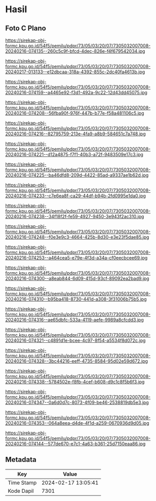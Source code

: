 # Hasil

## Foto C Plano

https://sirekap-obj-formc.kpu.go.id/54f5/pemilu/pdpr/73/05/03/20/07/7305032007008-20240216-074135--260c5c9f-bfcd-4dec-826e-f4f679542034.jpg

https://sirekap-obj-formc.kpu.go.id/54f5/pemilu/pdpr/73/05/03/20/07/7305032007008-20240217-013133--e12dbcaa-318a-4392-855c-2dc40fa4613b.jpg

https://sirekap-obj-formc.kpu.go.id/54f5/pemilu/pdpr/73/05/03/20/07/7305032007008-20240216-074159--a4465e92-f3d1-492a-9c22-12d43dd45075.jpg

https://sirekap-obj-formc.kpu.go.id/54f5/pemilu/pdpr/73/05/03/20/07/7305032007008-20240216-074208--56fba90f-976f-447b-b77e-f58a481106c5.jpg

https://sirekap-obj-formc.kpu.go.id/54f5/pemilu/pdpr/73/05/03/20/07/7305032007008-20240216-074216--82795759-213e-4fa9-a8b9-584651c7a748.jpg

https://sirekap-obj-formc.kpu.go.id/54f5/pemilu/pdpr/73/05/03/20/07/7305032007008-20240216-074221--d12a4875-f7f1-40b3-a72f-9483509e17c3.jpg

https://sirekap-obj-formc.kpu.go.id/54f5/pemilu/pdpr/73/05/03/20/07/7305032007008-20240216-074225--ba46dfd8-209d-4422-85ad-a9337ae1b62d.jpg

https://sirekap-obj-formc.kpu.go.id/54f5/pemilu/pdpr/73/05/03/20/07/7305032007008-20240216-074233--c7e6ea8f-ca29-44df-b94b-2fd0995e1da0.jpg

https://sirekap-obj-formc.kpu.go.id/54f5/pemilu/pdpr/73/05/03/20/07/7305032007008-20240216-074238--34f18f2f-fe59-4927-9450-3e943f2ac310.jpg

https://sirekap-obj-formc.kpu.go.id/54f5/pemilu/pdpr/73/05/03/20/07/7305032007008-20240216-074248--f0e3e9c3-4664-425b-8d30-e3e23f5dae85.jpg

https://sirekap-obj-formc.kpu.go.id/54f5/pemilu/pdpr/73/05/03/20/07/7305032007008-20240216-074253--a464cea5-e79e-4f3d-a34a-cf0eecbcee69.jpg

https://sirekap-obj-formc.kpu.go.id/54f5/pemilu/pdpr/73/05/03/20/07/7305032007008-20240216-074300--a8eab844-6d09-415d-93cf-89092ea2bad9.jpg

https://sirekap-obj-formc.kpu.go.id/54f5/pemilu/pdpr/73/05/03/20/07/7305032007008-20240216-074310--b95ba418-8730-441d-a308-3f31006b75b5.jpg

https://sirekap-obj-formc.kpu.go.id/54f5/pemilu/pdpr/73/05/03/20/07/7305032007008-20240216-074316--ae65dbfc-533a-4119-aefe-9989a8cfcdd3.jpg

https://sirekap-obj-formc.kpu.go.id/54f5/pemilu/pdpr/73/05/03/20/07/7305032007008-20240216-074321--c4891d1e-bcee-4c97-8f54-a5534f8d072c.jpg

https://sirekap-obj-formc.kpu.go.id/54f5/pemilu/pdpr/73/05/03/20/07/7305032007008-20240216-074328--3bc44216-eeff-4735-8584-95d02e59d672.jpg

https://sirekap-obj-formc.kpu.go.id/54f5/pemilu/pdpr/73/05/03/20/07/7305032007008-20240216-074338--5784502e-f8fb-4cef-b608-d9c1c8f5b6f3.jpg

https://sirekap-obj-formc.kpu.go.id/54f5/pemilu/pdpr/73/05/03/20/07/7305032007008-20240216-074347--0a6d0d7c-8073-4f09-be46-2538819db5e3.jpg

https://sirekap-obj-formc.kpu.go.id/54f5/pemilu/pdpr/73/05/03/20/07/7305032007008-20240216-074353--064a8eea-d4de-4f1d-a259-0670936d9d05.jpg

https://sirekap-obj-formc.kpu.go.id/54f5/pemilu/pdpr/73/05/03/20/07/7305032007008-20240216-074144--577de670-e7c1-4a63-b361-25d7150eaa86.jpg


## Metadata

| Key        | Value               |
| ---------- | ------------------- |
| Time Stamp | 2024-02-17 13:05:41 |
| Kode Dapil | 7301                |



